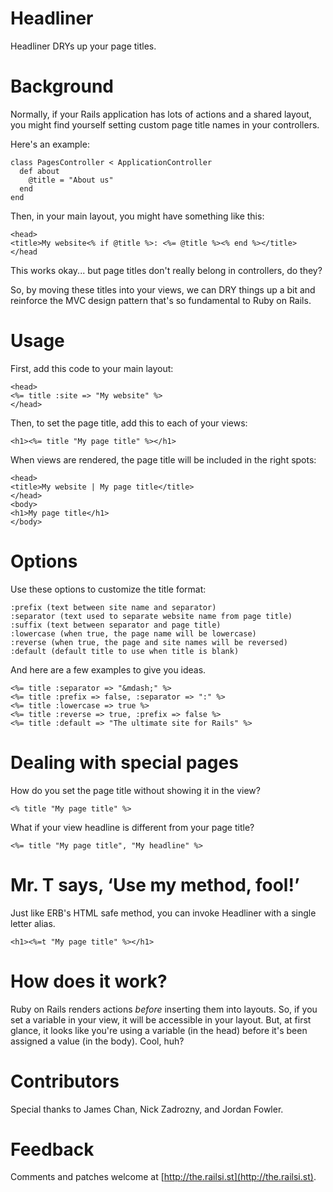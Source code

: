 Headliner
=========

Headliner DRYs up your page titles.


Background
==========

Normally, if your Rails application has lots of actions and a shared layout, you might find yourself setting custom page title names in your controllers.

Here's an example:

    class PagesController < ApplicationController
      def about
        @title = "About us"
      end
    end

Then, in your main layout, you might have something like this:

    <head>
    <title>My website<% if @title %>: <%= @title %><% end %></title>
    </head

This works okay... but page titles don't really belong in controllers, do they?

So, by moving these titles into your views, we can DRY things up a bit and reinforce the MVC design pattern that's so fundamental to Ruby on Rails.


Usage
=====

First, add this code to your main layout:

    <head>
    <%= title :site => "My website" %>
    </head>

Then, to set the page title, add this to each of your views:

    <h1><%= title "My page title" %></h1>

When views are rendered, the page title will be included in the right
spots:

    <head>
    <title>My website | My page title</title>
    </head>
    <body>
    <h1>My page title</h1>
    </body>


Options
=======

Use these options to customize the title format:

    :prefix (text between site name and separator)
    :separator (text used to separate website name from page title)
    :suffix (text between separator and page title)
    :lowercase (when true, the page name will be lowercase)
    :reverse (when true, the page and site names will be reversed)
    :default (default title to use when title is blank)

And here are a few examples to give you ideas.

    <%= title :separator => "&mdash;" %>
    <%= title :prefix => false, :separator => ":" %>
    <%= title :lowercase => true %>
    <%= title :reverse => true, :prefix => false %>
    <%= title :default => "The ultimate site for Rails" %>


Dealing with special pages
==========================

How do you set the page title without showing it in the view?

    <% title "My page title" %>

What if your view headline is different from your page title?

    <%= title "My page title", "My headline" %>


Mr. T says, ‘Use my method, fool!’
==================================

Just like ERB's HTML safe method, you can invoke Headliner with a single
letter alias.

    <h1><%=t "My page title" %></h1>


How does it work?
=================

Ruby on Rails renders actions *before* inserting them into layouts. So, if you set a variable in your view, it will be accessible in your layout. But, at first glance, it looks like you're using a variable (in the head) before it's been assigned a value (in the body). Cool, huh?


Contributors
============

Special thanks to James Chan, Nick Zadrozny, and Jordan Fowler. 


Feedback
========

Comments and patches welcome at [http://the.railsi.st](http://the.railsi.st).
